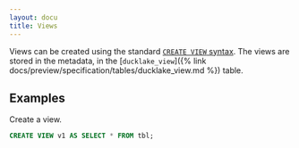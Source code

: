 ```yaml
---
layout: docu
title: Views
---
```


Views can be created using the standard [`CREATE VIEW` syntax](https://duckdb.org/docs/stable/sql/statements/create_view).
The views are stored in the metadata, in the [`ducklake_view`]({% link docs/preview/specification/tables/ducklake_view.md %}) table.

## Examples

Create a view.

```sql
CREATE VIEW v1 AS SELECT * FROM tbl;
```
